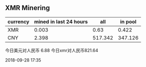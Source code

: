 ## XMR Minering

|currency|mined in last 24 hours|all|in pool|
|---|---|---|---|
|XMR|0.003|0.63|0.422|
|CNY|2.398|517.342|347.126|

今日美元对人民币 6.88	今日xmr对人民币821.64


2018-09-28 17:35